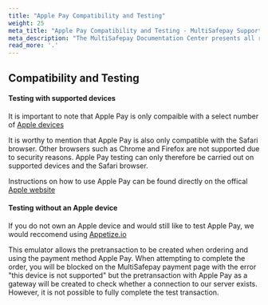 ```yaml
---
title: "Apple Pay Compatibility and Testing"
weight: 25
meta_title: "Apple Pay Compatibility and Testing - MultiSafepay Support"
meta_description: "The MultiSafepay Documentation Center presents all relevant information about our Plugins and API. You can also find support pages for Payment Methods, Tools and General Questions as well as the contact details of our Support and Integration Teams."
read_more: '.'
---
```


## Compatibility and Testing
#### Testing with supported devices

It is important to note that Apple Pay is only compaible with a select number of [Apple devices](https://support.apple.com/en-us/HT208531)

It is worthy to mention that Apple Pay is also only compatible with the Safari browser. Other browsers such as Chrome and Firefox are not supported due to security reasons. Apple Pay testing can only therefore be carried out on supported devices and the Safari browser.

Instructions on how to use Apple Pay can be found directly on the offical [Apple website](https://support.apple.com/en-us/HT201239)

#### Testing without an Apple device

If you do not own an Apple device and would still like to test Apple Pay, we would reccomend using [Appetize.io](https://appetize.io/)

This emulator allows the pretransaction to be created when ordering and using the payment method Apple Pay. When attempting to complete the order, you will be blocked on the MultiSafepay payment page with the error "this device is not supported" but the pretransaction with Apple Pay as a gateway will be created to check whether a connection to our server exists. However, it is not possible to fully complete the test transaction.